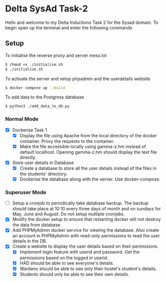 # Delta SysAd Task-2

Hello and welcome to my Delta Inductions Task 2 for the Sysad domain.
To begin open up the terminal and enter the following commands

## Setup

To initialise the reverse proxy and server mess.txt 
```bash
$ chmod +x ./initialise.sh
$ ./initialise.sh
```

To activate the server and setup phpadmin and the userdetails website
```bash
$ docker compose up --build
```

To add data to the Postgress database
```bash
$ python3 ./add_data_to_db.py
```

### Normal Mode
- [X] Dockerise Task 1
    - [X] Display the file using Apache from the local directory of the docker container. Proxy the requests to the container.
    -[X] Make the file accessible locally using gamma-z.hm instead of default localhost. Opening gamma-z.hm should display the text file directly.
- [X] Store user details in Database
    - [X] Create a database to store all the user details instead of the files in the students' directory.
    - [X] Dockerise the database along with the server. Use docker-compose.
### Superuser Mode
- [ ] Setup a cronjob to periodically take database backup. The backup should take place at 10:10 every three days of month and on sundays for May, June and August. Do not setup multiple cronjobs.
- [X] Modify the docker setup to ensure that restarting docker will not destroy the data from database.
- [X] Add PHPMyAdmin docker service for viewing the database. Also create an account in PHPMyAdmin with read-only permissions to read the user details in the DB.
- [X] Create a website to display the user details based on their permissions.
    - [X] Implement login feature with userid and password. Get the permissions based on the logged in userid.
    - [X] HAD should be able to see everyone's details.
    - [X] Wardens should be able to see only their hostel's student's details.
    - [X] Students should only be able to see their own details.